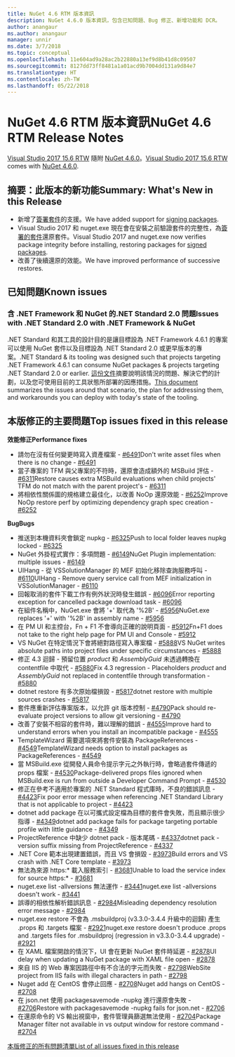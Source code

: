 ```yaml
---
title: NuGet 4.6 RTM 版本資訊
description: NuGet 4.6.0 版本資訊，包含已知問題、Bug 修正、新增功能和 DCR。
author: anangaur
ms.author: anangaur
manager: unnir
ms.date: 3/7/2018
ms.topic: conceptual
ms.openlocfilehash: 11e604ad9a28ac2b22880a13ef9d8b41d8c09507
ms.sourcegitcommit: 8127dd73ff8481a1a01acd9b7004dd131a9d84e7
ms.translationtype: HT
ms.contentlocale: zh-TW
ms.lasthandoff: 05/22/2018
---
```

# <a name="nuget-46-rtm-release-notes"></a><span data-ttu-id="43ffe-103">NuGet 4.6 RTM 版本資訊</span><span class="sxs-lookup"><span data-stu-id="43ffe-103">NuGet 4.6 RTM Release Notes</span></span>

<span data-ttu-id="43ffe-104">[Visual Studio 2017 15.6 RTW](https://www.visualstudio.com/news/releasenotes/vs2017-relnotes) 隨附 [NuGet 4.6.0](https://dist.nuget.org/win-x86-commandline/v4.6.0/nuget.exe)。</span><span class="sxs-lookup"><span data-stu-id="43ffe-104">[Visual Studio 2017 15.6 RTW](https://www.visualstudio.com/news/releasenotes/vs2017-relnotes) comes with [NuGet 4.6.0](https://dist.nuget.org/win-x86-commandline/v4.6.0/nuget.exe).</span></span>

## <a name="summary-whats-new-in-this-release"></a><span data-ttu-id="43ffe-105">摘要：此版本的新功能</span><span class="sxs-lookup"><span data-stu-id="43ffe-105">Summary: What's New in this Release</span></span>

* <span data-ttu-id="43ffe-106">新增了[簽署套件](../create-packages/sign-a-package.md)的支援。</span><span class="sxs-lookup"><span data-stu-id="43ffe-106">We have added support for [signing packages](../create-packages/sign-a-package.md).</span></span>
* <span data-ttu-id="43ffe-107">Visual Studio 2017 和 nuget.exe 現在會在安裝之前驗證套件的完整性，為[簽署的套件](../reference/signed-packages-reference.md)還原套件。</span><span class="sxs-lookup"><span data-stu-id="43ffe-107">Visual Studio 2017 and nuget.exe now verifies package integrity before installing, restoring packages for [signed packages](../reference/signed-packages-reference.md).</span></span>
* <span data-ttu-id="43ffe-108">改善了後續還原的效能。</span><span class="sxs-lookup"><span data-stu-id="43ffe-108">We have improved performance of successive restores.</span></span>

## <a name="known-issues"></a><span data-ttu-id="43ffe-109">已知問題</span><span class="sxs-lookup"><span data-stu-id="43ffe-109">Known issues</span></span>

### <a name="issues-with-net-standard-20-with-net-framework--nuget"></a><span data-ttu-id="43ffe-110">含 .NET Framework 和 NuGet 的.NET Standard 2.0 問題</span><span class="sxs-lookup"><span data-stu-id="43ffe-110">Issues with .NET Standard 2.0 with .NET Framework & NuGet</span></span> 

<span data-ttu-id="43ffe-111">.NET Standard 和其工具的設計目的是讓目標設為 .NET Framework 4.6.1 的專案可以使用 NuGet 套件以及目標設為 .NET Standard 2.0 或更早版本的專案。</span><span class="sxs-lookup"><span data-stu-id="43ffe-111">.NET Standard & its tooling was designed such that projects targeting .NET Framework 4.6.1 can consume NuGet packages & projects targeting .NET Standard 2.0 or earlier.</span></span> <span data-ttu-id="43ffe-112">[這份文件](https://github.com/dotnet/standard/issues/481)摘要說明該情況的問題、解決它們的計劃，以及您可使用目前的工具狀態所部署的因應措施。</span><span class="sxs-lookup"><span data-stu-id="43ffe-112">[This document](https://github.com/dotnet/standard/issues/481) summarizes the issues around that scenario, the plan for addressing them, and workarounds you can deploy with today's state of the tooling.</span></span>

## <a name="top-issues-fixed-in-this-release"></a><span data-ttu-id="43ffe-113">本版修正的主要問題</span><span class="sxs-lookup"><span data-stu-id="43ffe-113">Top issues fixed in this release</span></span>

<span data-ttu-id="43ffe-114">**效能修正**</span><span class="sxs-lookup"><span data-stu-id="43ffe-114">**Performance fixes**</span></span>

* <span data-ttu-id="43ffe-115">請勿在沒有任何變更時寫入資產檔案 - [#6491](https://github.com/NuGet/Home/issues/6491)</span><span class="sxs-lookup"><span data-stu-id="43ffe-115">Don't write asset files when there is no change - [#6491](https://github.com/NuGet/Home/issues/6491)</span></span>
* <span data-ttu-id="43ffe-116">當子專案的 TFM 與父專案的不符時，還原會造成額外的 MSBuild 評估 - [#6311](https://github.com/NuGet/Home/issues/6311)</span><span class="sxs-lookup"><span data-stu-id="43ffe-116">Restore causes extra MSBuild evaluations when child projects' TFM do not match with the parent project's - [#6311](https://github.com/NuGet/Home/issues/6311)</span></span>
* <span data-ttu-id="43ffe-117">將相依性關係圖的規格建立最佳化，以改善 NoOp 還原效能 - [#6252](https://github.com/NuGet/Home/issues/6252)</span><span class="sxs-lookup"><span data-stu-id="43ffe-117">Improve NoOp restore perf by optimizing dependency graph spec creation - [#6252](https://github.com/NuGet/Home/issues/6252)</span></span>

<span data-ttu-id="43ffe-118">**Bug**</span><span class="sxs-lookup"><span data-stu-id="43ffe-118">**Bugs**</span></span>

* <span data-ttu-id="43ffe-119">推送到本機資料夾會鎖定 nupkg - [#6325](https://github.com/NuGet/Home/issues/6325)</span><span class="sxs-lookup"><span data-stu-id="43ffe-119">Push to local folder leaves nupkg locked - [#6325](https://github.com/NuGet/Home/issues/6325)</span></span>
* <span data-ttu-id="43ffe-120">NuGet 外掛程式實作：多項問題 - [#6149](https://github.com/NuGet/Home/issues/6149)</span><span class="sxs-lookup"><span data-stu-id="43ffe-120">NuGet Plugin implementation:  multiple issues - [#6149](https://github.com/NuGet/Home/issues/6149)</span></span>
* <span data-ttu-id="43ffe-121">UIHang - 從 VSSolutionManager 的 MEF 初始化移除查詢服務呼叫 - [#6110](https://github.com/NuGet/Home/issues/6110)</span><span class="sxs-lookup"><span data-stu-id="43ffe-121">UIHang - Remove query service call from MEF initialization in VSSolutionManager - [#6110](https://github.com/NuGet/Home/issues/6110)</span></span>
* <span data-ttu-id="43ffe-122">回報取消的套件下載工作有例外狀況時發生錯誤 - [#6096](https://github.com/NuGet/Home/issues/6096)</span><span class="sxs-lookup"><span data-stu-id="43ffe-122">Error reporting exception for cancelled package download task - [#6096](https://github.com/NuGet/Home/issues/6096)</span></span>
* <span data-ttu-id="43ffe-123">在組件名稱中，NuGet.exe 會將 '+' 取代為 '%2B' - [#5956](https://github.com/NuGet/Home/issues/5956)</span><span class="sxs-lookup"><span data-stu-id="43ffe-123">NuGet.exe replaces '+' with '%2B' in assembly name - [#5956](https://github.com/NuGet/Home/issues/5956)</span></span>
* <span data-ttu-id="43ffe-124">在 PM UI 和主控台，Fn + F1 不會導向正確的說明頁面 - [#5912](https://github.com/NuGet/Home/issues/5912)</span><span class="sxs-lookup"><span data-stu-id="43ffe-124">Fn+F1 does not take to the right help page for PM UI and Console - [#5912](https://github.com/NuGet/Home/issues/5912)</span></span>
* <span data-ttu-id="43ffe-125">VS NuGet 在特定情況下會將絕對路徑寫入專案檔 - [#5888](https://github.com/NuGet/Home/issues/5888)</span><span class="sxs-lookup"><span data-stu-id="43ffe-125">VS NuGet writes absolute paths into project files under specific circumstances - [#5888](https://github.com/NuGet/Home/issues/5888)</span></span>
* <span data-ttu-id="43ffe-126">修正 4.3 迴歸 - 預留位置 $product$ 和 $AssemblyGuid$ 未透過轉換在 contentfile 中取代 - [#5880](https://github.com/NuGet/Home/issues/5880)</span><span class="sxs-lookup"><span data-stu-id="43ffe-126">Fix 4.3 regression - Placeholders $product$ and $AssemblyGuid$ not replaced in contentfile through transformation - [#5880](https://github.com/NuGet/Home/issues/5880)</span></span>
* <span data-ttu-id="43ffe-127">dotnet restore 有多次原始檔損毀 - [#5817](https://github.com/NuGet/Home/issues/5817)</span><span class="sxs-lookup"><span data-stu-id="43ffe-127">dotnet restore with multiple sources crashes - [#5817](https://github.com/NuGet/Home/issues/5817)</span></span>
* <span data-ttu-id="43ffe-128">套件應重新評估專案版本，以允許 git 版本控制 - [#4790](https://github.com/NuGet/Home/issues/4790)</span><span class="sxs-lookup"><span data-stu-id="43ffe-128">Pack should re-evaluate project versions to allow git versioning - [#4790](https://github.com/NuGet/Home/issues/4790)</span></span>
* <span data-ttu-id="43ffe-129">改善了安裝不相容的套件時，難以理解的錯誤 - [#4555](https://github.com/NuGet/Home/issues/4555)</span><span class="sxs-lookup"><span data-stu-id="43ffe-129">Improve hard to understand errors when you install an incompatible package - [#4555](https://github.com/NuGet/Home/issues/4555)</span></span>
* <span data-ttu-id="43ffe-130">TemplateWizard 需要選項來將套件安裝為 PackageReferences - [#4549](https://github.com/NuGet/Home/issues/4549)</span><span class="sxs-lookup"><span data-stu-id="43ffe-130">TemplateWizard needs option to install packages as PackageReferences - [#4549](https://github.com/NuGet/Home/issues/4549)</span></span>
* <span data-ttu-id="43ffe-131">當 MSBuild.exe 從開發人員命令提示字元之外執行時，會略過套件傳遞的 props 檔案 - [#4530](https://github.com/NuGet/Home/issues/4530)</span><span class="sxs-lookup"><span data-stu-id="43ffe-131">Package-delivered props files ignored when MSBuild.exe is run from outside a Developer Command Prompt - [#4530](https://github.com/NuGet/Home/issues/4530)</span></span>
* <span data-ttu-id="43ffe-132">修正在參考不適用於專案的 .NET Standard 程式庫時，不良的錯誤訊息 - [#4423](https://github.com/NuGet/Home/issues/4423)</span><span class="sxs-lookup"><span data-stu-id="43ffe-132">Fix poor error message when referencing .NET Standard Library that is not applicable to project - [#4423](https://github.com/NuGet/Home/issues/4423)</span></span>
* <span data-ttu-id="43ffe-133">dotnet add package 在以可攜式設定檔為目標的套件會失敗，而且顯示很少指導 - [#4349](https://github.com/NuGet/Home/issues/4349)</span><span class="sxs-lookup"><span data-stu-id="43ffe-133">dotnet add package fails for package targeting portable profile with little guidance - [#4349](https://github.com/NuGet/Home/issues/4349)</span></span>
* <span data-ttu-id="43ffe-134">ProjectReference 中缺少 dotnet pack - 版本尾碼 - [#4337](https://github.com/NuGet/Home/issues/4337)</span><span class="sxs-lookup"><span data-stu-id="43ffe-134">dotnet pack - version suffix missing from ProjectReference - [#4337](https://github.com/NuGet/Home/issues/4337)</span></span>
* <span data-ttu-id="43ffe-135">.NET Core 範本出現建置錯誤，而且 VS 會損毀 - [#3973](https://github.com/NuGet/Home/issues/3973)</span><span class="sxs-lookup"><span data-stu-id="43ffe-135">Build errors and VS crash with .NET Core template - [#3973](https://github.com/NuGet/Home/issues/3973)</span></span>
* <span data-ttu-id="43ffe-136">無法為來源 https:\* 載入服務索引 - [#3681](https://github.com/NuGet/Home/issues/3681)</span><span class="sxs-lookup"><span data-stu-id="43ffe-136">Unable to load the service index for source https:\* - [#3681](https://github.com/NuGet/Home/issues/3681)</span></span>
* <span data-ttu-id="43ffe-137">nuget.exe list -allversions 無法運作 - [#3441](https://github.com/NuGet/Home/issues/3441)</span><span class="sxs-lookup"><span data-stu-id="43ffe-137">nuget.exe list -allversions doesn't work - [#3441](https://github.com/NuGet/Home/issues/3441)</span></span>
* <span data-ttu-id="43ffe-138">誤導的相依性解析錯誤訊息 - [#2984](https://github.com/NuGet/Home/issues/2984)</span><span class="sxs-lookup"><span data-stu-id="43ffe-138">Misleading dependency resolution error message - [#2984](https://github.com/NuGet/Home/issues/2984)</span></span>
* <span data-ttu-id="43ffe-139">nuget.exe restore 不會為 .msbuildproj (v3.3.0-3.4.4 升級中的迴歸) 產生 .props 和 .targets 檔案 - [#2921](https://github.com/NuGet/Home/issues/2921)</span><span class="sxs-lookup"><span data-stu-id="43ffe-139">nuget.exe restore doesn't produce .props and .targets files for .msbuildproj (regression in v3.3.0-3.4.4 upgrade) - [#2921](https://github.com/NuGet/Home/issues/2921)</span></span>
* <span data-ttu-id="43ffe-140">在 XAML 檔案開啟的情況下，UI 會在更新 NuGet 套件時延遲 - [#2878](https://github.com/NuGet/Home/issues/2878)</span><span class="sxs-lookup"><span data-stu-id="43ffe-140">UI delay when updating a NuGet package with XAML file open - [#2878](https://github.com/NuGet/Home/issues/2878)</span></span>
* <span data-ttu-id="43ffe-141">來自 IIS 的 Web 專案因路徑中有不合法的字元而失敗 - [#2798](https://github.com/NuGet/Home/issues/2798)</span><span class="sxs-lookup"><span data-stu-id="43ffe-141">WebSite project from IIS fails with illegal characters in path - [#2798](https://github.com/NuGet/Home/issues/2798)</span></span>
* <span data-ttu-id="43ffe-142">Nuget add 在 CentOS 會停止回應 - [#2708](https://github.com/NuGet/Home/issues/2708)</span><span class="sxs-lookup"><span data-stu-id="43ffe-142">Nuget add hangs on CentOS - [#2708](https://github.com/NuGet/Home/issues/2708)</span></span>
* <span data-ttu-id="43ffe-143">在 json.net 使用 packagesavemode -nupkg 進行還原會失敗 - [#2706](https://github.com/NuGet/Home/issues/2706)</span><span class="sxs-lookup"><span data-stu-id="43ffe-143">Restore with packagesavemode -nupkg fails for json.net - [#2706](https://github.com/NuGet/Home/issues/2706)</span></span>
* <span data-ttu-id="43ffe-144">在還原命令的 VS 輸出視窗中，套件管理員篩選無法使用 - [#2704](https://github.com/NuGet/Home/issues/2704)</span><span class="sxs-lookup"><span data-stu-id="43ffe-144">Package Manager filter not available in vs output window for restore command - [#2704](https://github.com/NuGet/Home/issues/2704)</span></span>

[<span data-ttu-id="43ffe-145">本版修正的所有問題清單</span><span class="sxs-lookup"><span data-stu-id="43ffe-145">List of all issues fixed in this release</span></span>](https://github.com/NuGet/Home/issues?q=is%3Aissue+is%3Aclosed+milestone%3A%224.6")
